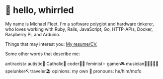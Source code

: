 # 👋 hello, whirrled

My name is Michael Fleet. I'm a software polyglot and hardware tinkerer, who loves working with Ruby, Rails, JavaScript, Go, HTTP-APIs, Docker, Raspberry Pi, and Arduino.

Things that may interest you: [My resume/CV](seevee/), 

Some other words that describe me:

antiracist✊
autistic🧠
Catholic📿
coder👨‍💻
feminist♀️
gamer🎮
musician🥁🎸🎹👨‍🎤
spelunker⛏
traveler🏖️
opinions: my own 💩
pronouns: he/him/mofo
<!--stackedit_data:
eyJoaXN0b3J5IjpbMTk0NDcxODczLDI0MjY1ODg5NF19
-->